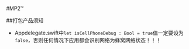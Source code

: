 #MP2™

##打包产品须知

- Appdelegate.swift中`let isCellPhoneDebug : Bool = true`值一定要设为`false`，否则任何情况下应用都会识别网络为蜂窝网络状态！！！